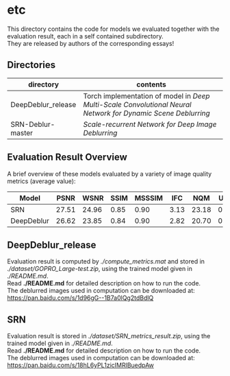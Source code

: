 # etc
This directory contains the code for models we evaluated together with the evaluation result,
each in a self contained subdirectory.  
They are released by authors of the corresponding essays!

## Directories

| directory | contents |
| --------- | -------- |
| DeepDeblur\_release | Torch implementation of model in *Deep Multi-Scale Convolutional Neural Network for Dynamic Scene Deblurring* |
| SRN-Deblur-master | *Scale-recurrent Network for Deep Image Deblurring* |

## Evaluation Result Overview

A brief overview of these models evaluated by a variety of image quality metrics (average value):

| Model | PSNR | WSNR | SSIM | MSSSIM | IFC | NQM | UIQI | VIF | BIQI | BLIINDS2 | BRISQUE | CORNIA | DIIVINE | NIQE | SSEQ | MDQE |
| -------- | ---- | ---- | ---- | ------ | --- | --- | ---- | --- | ---- | -------- | ------- | ------ | ------- | ---- | ---- | ---- |
| SRN | 27.51 | 24.96 | 0.85 | 0.90 | 3.13 | 23.18 | 0.70 | 0.56 | 36.33 | 39.10 | 116.30 | 124.30 | 52.87 | 19.99 | 48.45 | -10.52 |
| DeepDeblur | 26.62 | 23.85 | 0.84 | 0.90 | 2.82 | 20.70 | 0.66 | 0.57 | 33.60 | 38.39 | 116.33 | 124.24 | 52.30 | 19.95 | 47.99 | -10.12 |

## DeepDeblur\_release
Evaluation result is computed by *./compute\_metrics.mat*
and stored in *./dataset/GOPRO\_Large-test.zip*,
using the trained model given in *./README.md*.  
Read **./README.md** for detailed description on how to run the code.  
The deblurred images used in computation can be downloaded at:  
https://pan.baidu.com/s/1d96gG--1B7a0lQg2tdBdlQ

## SRN

Evaluation result is stored in *./dataset/SRN\_metrics\_result.zip*,
using the trained model given in *./README.md*.  
Read **./README.md** for detailed description on how to run the code.  
The deblurred images used in computation can be downloaded at:  
https://pan.baidu.com/s/18hL6yPL1zicIMRlBuedpAw
